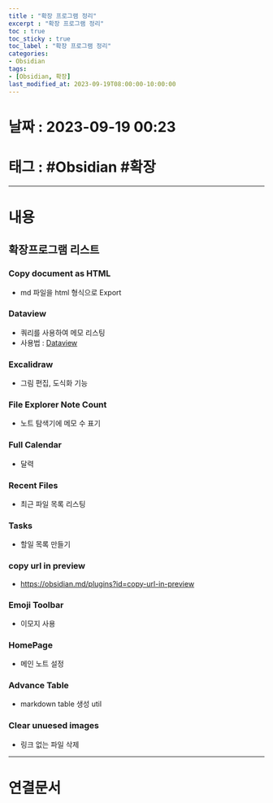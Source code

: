 ```yaml
---
title : "확장 프로그램 정리"
excerpt : "확장 프로그램 정리"
toc : true
toc_sticky : true
toc_label : "확장 프로그램 정리"
categories:
- Obsidian
tags:
- [Obsidian, 확장]
last_modified_at: 2023-09-19T08:00:00-10:00:00
---
```


# 날짜 : 2023-09-19 00:23

# 태그 : #Obsidian #확장
---

# 내용

## 확장프로그램 리스트

### Copy document as HTML
-  md 파일을 html 형식으로 Export

### Dataview
- 쿼리를 사용하여 메모 리스팅
-  사용법 : [Dataview](../../Obsidian/Obsidian-Dataview)

### Excalidraw
- 그림 편집, 도식화 기능

### File Explorer Note Count
- 노트 탐색기에 메모 수 표기

### Full Calendar
- 달력

### Recent Files
- 최근 파일 목록 리스팅

### Tasks
- 할일 목록 만들기

### copy url in preview
- https://obsidian.md/plugins?id=copy-url-in-preview

### Emoji Toolbar
- 이모지 사용

### HomePage
- 메인 노트 설정

### Advance Table
- markdown table 생성 util

### Clear unuesed images
- 링크 없는 파일 삭제

---

# 연결문서

